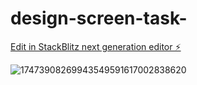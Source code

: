 # design-screen-task-

[Edit in StackBlitz next generation editor ⚡️](https://stackblitz.com/~/github.com/urmila-barkade04/design-screen-task-)



![17473908269943549591617002838620](https://github.com/user-attachments/assets/c7dde7b5-aa28-4490-97c0-abf27987c191)
